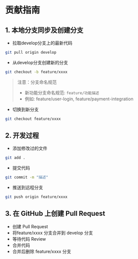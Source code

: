 <!--
 * @Author: hiddenSharp429 z404878860@163.com
 * @Date: 2024-11-02 15:29:29
 * @LastEditors: hiddenSharp429 z404878860@163.com
 * @LastEditTime: 2024-11-02 15:32:09
-->
# 贡献指南

## 1. 本地分支同步及创建分支

-  拉取develop分支上的最新代码
```bash
git pull origin develop
```

- 从develop分支创建新的分支
```bash
git checkout -b feature/xxxx
```

> 注意：分支命名规范
> - 新功能分支命名规范: `feature/功能描述`
> - 例如: feature/user-login, feature/payment-integration

- 切换到新分支
```bash
git checkout feature/xxxx
```

## 2. 开发过程

- 添加修改过的文件
```bash
git add .
```

- 提交代码
```bash
git commit -m "描述"
```

- 推送到远程分支
```bash
git push origin feature/xxxx
```

## 3. 在 GitHub 上创建 Pull Request

- 创建 Pull Request
- 将feature/xxxx 分支合并到 develop 分支
- 等待代码 Review
- 合并代码
- 合并后删除 feature/xxxx 分支
